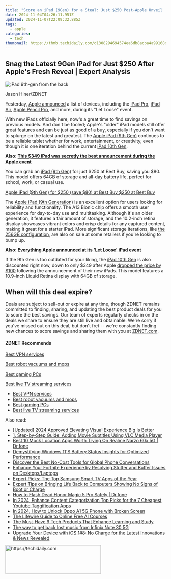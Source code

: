 ```yaml
---
title: "Score an iPad (9Gen) for a Steal: Just $250 Post-Apple Unveil | Expert Advice on Tech Deals"
date: 2024-11-04T04:26:11.951Z
updated: 2024-11-07T22:09:32.885Z
tags:
  - apple
categories:
  - tech
thumbnail: https://thmb.techidaily.com/d1308294694574ea6db8acba4a99168df2eb7c1da8079de3619058fd0f089920.jpg
---
```


## Snag the Latest 9Gen iPad for Just $250 After Apple's Fresh Reveal | Expert Analysis

![iPad 9th-gen from the back](https://www.zdnet.com/a/img/resize/0f4cd9c10e3cef4e57f79d609254935adfc8cac4/2024/02/28/97b2e407-74f3-4fdd-9c6f-9dc301c9dff0/ipad-9th-gen-back.jpg?auto=webp&width=1280)

Jason Hiner/ZDNET

Yesterday, [Apple announced](https://www.zdnet.com/article/everything-apple-unveiled-at-its-let-loose-event-ipad-pro-air-pencil-m4-and-more/) a list of devices, including the [iPad Pro](https://apple.sjv.io/c/159047/435031/7613?&sharedid=zdnet&partnerpropertyid=1980086&u=https%3A%2F%2Fwww.apple.com%2Fus%2Fshop%2Fgoto%2Fbuy%5Fipad%2Fipad%5Fair&subId1=zd-%5F%5FCOM%5FCLICK%5FID%5F%5F-dtp), [iPad Air](https://apple.sjv.io/c/159047/435031/7613?&sharedid=zdnet&partnerpropertyid=1980086&u=https%3A%2F%2Fwww.apple.com%2Fshop%2Fbuy-ipad%2Fipad-pro&subId1=zd-%5F%5FCOM%5FCLICK%5FID%5F%5F-dtp), [Apple Pencil Pro](https://apple.sjv.io/c/159047/435031/7613?&sharedid=zdnet&partnerpropertyid=1980086&u=https%3A%2F%2Fwww.apple.com%2Fshop%2Fproduct%2FMX2D3AM%2FA%2Fapple-pencil-pro&subId1=zd-%5F%5FCOM%5FCLICK%5FID%5F%5F-dtp), and more, during its "Let Loose" event. 

With new iPads officially here, now's a great time to find savings on previous models. And don't be fooled; Apple's "older" iPad models still offer great features and can be just as good of a buy, especially if you don't want to splurge on the latest and greatest. The [Apple iPad (9th Gen)](https://shop-links.co/link/?url=https%3A%2F%2Fwww.bestbuy.com%2Fsite%2Fapple-10-2-inch-ipad-9th-generation-with-wi-fi-64gb-space-gray%2F4901809.p%3FskuId%3D4901809&publisher%5Fslug=zdnet&article%5Fname=grab%20an%20ipad%20%289th%20gen%29%20for%20just%20%24250%20after%20apple%27s%20latest%20release&article%5Furl=https%3A%2F%2Fwww.zdnet.com%2Farticle%2Fgrab-an-ipad-9th-gen-for-just-250-after-apples-latest-release%2F&exclusive=1&u1=zd-%5F%5FCOM%5FCLICK%5FID%5F%5F-dtp) continues to be a reliable tablet whether for work, entertainment, or creativity, even though it is one iteration behind the current [iPad 10th Gen](https://buy.geni.us/Proxy.ashx?TSID=368250&GR%5FURL=https%3A%2F%2Fwww.amazon.com%2Fdp%2FB0BJLXMVMV%3Ftag%3Dzd-buy-button-20%26ascsubtag%3D%5F%5FCOM%5FCLICK%5FID%5F%5F%7Caf5f5032-58ce-443f-951c-86b498d2d6b2%7Cdtp&dtb=1). 

**Also**: [**This $349 iPad was secretly the best announcement during the Apple event**](https://www.zdnet.com/article/this-349-ipad-was-secretly-the-best-announcement-during-the-apple-event/)

You can grab an [iPad (9th Gen)](https://www.zdnet.com/product/apple-ipad-2021/) for just $250 at Best Buy, saving you $80\. This model offers 64GB of storage and all-day battery life, perfect for school, work, or casual use. 

[Apple iPad (9th Gen) for $250 (save $80) at Best Buy $250 at Best Buy](https://shop-links.co/link/?url=https%3A%2F%2Fwww.bestbuy.com%2Fsite%2Fapple-10-2-inch-ipad-9th-generation-with-wi-fi-64gb-space-gray%2F4901809.p%3FskuId%3D4901809&publisher%5Fslug=zdnet&article%5Fname=grab%20an%20ipad%20%289th%20gen%29%20for%20just%20%24250%20after%20apple%27s%20latest%20release&article%5Furl=https%3A%2F%2Fwww.zdnet.com%2Farticle%2Fgrab-an-ipad-9th-gen-for-just-250-after-apples-latest-release%2F&exclusive=1&u1=zd-%5F%5FCOM%5FCLICK%5FID%5F%5F-dtp)

The [Apple iPad (9th Generation)](https://buy.geni.us/Proxy.ashx?TSID=368250&GR%5FURL=https%3A%2F%2Fwww.amazon.com%2F2021-Apple-10-2-inch-Wi-Fi-256GB%2Fdp%2FB09G91TLNJ%3Ftag%3Dzd-buy-button-20%26ascsubtag%3D%5F%5FCOM%5FCLICK%5FID%5F%5F%7Caf5f5032-58ce-443f-951c-86b498d2d6b2%7Cdtp&dtb=1) is an excellent option for users looking for reliability and functionality. The A13 Bionic chip offers a smooth user experience for day-to-day use and multitasking. Although it's an older generation, it features a fair amount of storage, and the 10.2-inch retina display showcases vibrant colors and crisp details for any captured content, making it great for a starter iPad. More significant storage iterations, like [the 256GB configuration](https://www.zdnet.com/article/buy-an-apple-ipad-9th-generation-for-379-following-the-let-loose-event/), are also on sale at some retailers if you're looking to bump up. 

**Also: [Everything Apple announced at its 'Let Loose' iPad event](https://www.zdnet.com/article/everything-apple-announced-at-its-ipad-event-today-ipad-pro-air-pencil-m4-and-more/)**

If the 9th Gen is too outdated for your liking, the [iPad 10th Gen](https://buy.geni.us/Proxy.ashx?TSID=368250&GR%5FURL=https%3A%2F%2Fwww.amazon.com%2Fdp%2FB0BJLXMVMV%3Ftag%3Dzd-buy-button-20%26ascsubtag%3D%5F%5FCOM%5FCLICK%5FID%5F%5F%7Caf5f5032-58ce-443f-951c-86b498d2d6b2%7Cdtp&dtb=1) is also discounted right now, down to only $349 after Apple [dropped the price by $100](https://www.zdnet.com/article/this-349-ipad-was-secretly-the-best-announcement-during-the-apple-event/) following the announcement of their new iPads. This model features a 10.9-inch Liquid Retina display with 64GB of storage. 

## When will this deal expire?

Deals are subject to sell-out or expire at any time, though ZDNET remains committed to finding, sharing, and updating the best product deals for you to score the best savings. Our team of experts regularly checks in on the deals we share to ensure they are still live and obtainable. We're sorry if you've missed out on this deal, but don't fret -- we're constantly finding new chances to score savings and sharing them with you at [ZDNET.com](https://www.zdnet.com/). 

#### **ZDNET** Recommends

[Best VPN services](https://www.zdnet.com/article/best-vpn/ "Best VPN services")

[Best robot vacuums and mops](https://www.zdnet.com/article/best-robot-vacuum-mop/ "Best robot vacuums and mops")

[Best gaming PCs](https://www.zdnet.com/article/best-gaming-pc/ "Best gaming PCs")

[Best live TV streaming services](https://www.zdnet.com/article/best-live-tv-streaming-service/ "Best live TV streaming services")

* [Best VPN services](https://www.zdnet.com/article/best-vpn/ "Best VPN services")
* [Best robot vacuums and mops](https://www.zdnet.com/article/best-robot-vacuum-mop/ "Best robot vacuums and mops")
* [Best gaming PCs](https://www.zdnet.com/article/best-gaming-pc/ "Best gaming PCs")
* [Best live TV streaming services](https://www.zdnet.com/article/best-live-tv-streaming-service/ "Best live TV streaming services")

<ins class="adsbygoogle"
     style="display:block"
     data-ad-format="autorelaxed"
     data-ad-client="ca-pub-7571918770474297"
     data-ad-slot="1223367746"></ins>

<ins class="adsbygoogle"
     style="display:block"
     data-ad-client="ca-pub-7571918770474297"
     data-ad-slot="8358498916"
     data-ad-format="auto"
     data-full-width-responsive="true"></ins>

<span class="atpl-alsoreadstyle">Also read:</span>
<div><ul>
<li><a href="https://facebook-video-files.techidaily.com/updated-2024-approved-elevating-visual-experience-big-is-better/"><u>[Updated] 2024 Approved Elevating Visual Experience Big Is Better</u></a></li>
<li><a href="https://vp-tips.techidaily.com/1-step-by-step-guide-adding-movie-subtitles-using-vlc-media-player/"><u>1. Step-by-Step Guide: Adding Movie Subtitles Using VLC Media Player</u></a></li>
<li><a href="https://fake-location.techidaily.com/best-10-mock-location-apps-worth-trying-on-realme-narzo-60x-5g-drfone-by-drfone-virtual-android/"><u>Best 10 Mock Location Apps Worth Trying On Realme Narzo 60x 5G | Dr.fone</u></a></li>
<li><a href="https://techtrends.techidaily.com/demystifying-windows-11s-battery-status-insights-for-optimized-performance/"><u>Demystifying Windows 11'S Battery Status Insights for Optimized Performance</u></a></li>
<li><a href="https://techtrends.techidaily.com/discover-the-best-no-cost-tools-for-global-phone-conversations/"><u>Discover the Best No-Cost Tools for Global Phone Conversations</u></a></li>
<li><a href="https://graphic-issues.techidaily.com/enhance-your-fortnite-experience-by-resolving-stutter-and-buffer-issues-on-desktopslaptops/"><u>Enhance Your Fortnite Experience by Resolving Stutter and Buffer Issues on Desktops/Laptops</u></a></li>
<li><a href="https://techtrends.techidaily.com/expert-picks-the-top-samsung-smart-tv-apps-of-the-year/"><u>Expert Picks: The Top Samsung Smart TV Apps of the Year</u></a></li>
<li><a href="https://techtrends.techidaily.com/expert-tips-on-bringing-life-back-to-computers-showing-no-signs-of-boot-or-charge/"><u>Expert Tips on Bringing Life Back to Computers Showing No Signs of Boot or Charge</u></a></li>
<li><a href="https://fix-guide.techidaily.com/how-to-flash-dead-honor-magic-5-pro-safely-drfone-by-drfone-fix-android-problems-fix-android-problems/"><u>How to Flash Dead Honor Magic 5 Pro Safely | Dr.fone</u></a></li>
<li><a href="https://youtube-videos.techidaily.com/in-2024-enhance-content-categorization-top-picks-for-the-7-cheapest-youtube-taggification-apps/"><u>In 2024, Enhance Content Categorization Top Picks for the 7 Cheapest Youtube Taggification Apps</u></a></li>
<li><a href="https://easy-unlock-android.techidaily.com/in-2024-how-to-unlock-oppo-a1-5g-phone-with-broken-screen-by-drfone-android/"><u>In 2024, How to Unlock Oppo A1 5G Phone with Broken Screen</u></a></li>
<li><a href="https://techtrends.techidaily.com/the-lifewire-guide-to-online-free-ai-courses/"><u>The Lifewire Guide to Online Free AI Courses</u></a></li>
<li><a href="https://technical-tips.techidaily.com/the-must-have-9-tech-products-that-enhance-learning-and-study/"><u>The Must-Have 9 Tech Products That Enhance Learning and Study</u></a></li>
<li><a href="https://techidaily.com/the-way-to-get-back-lost-music-from-infinix-note-30-5g-by-fonelab-android-recover-music/"><u>The way to get back lost music from Infinix Note 30 5G</u></a></li>
<li><a href="https://techtrends.techidaily.com/upgrade-your-device-with-ios-18-no-charge-for-the-latest-innovations-and-news-revealed/"><u>Upgrade Your Device with iOS 1#8: No Charge for the Latest Innovations & News Revealed</u></a></li>
</ul></div>

<!-- affiliate ads begin -->
<a href="https://laganoo.pxf.io/c/5597632/1528689/16446" target="_top" id="1528689">
  <img src="//a.impactradius-go.com/display-ad/16446-1528689" border="0" alt="https://techidaily.com" width="300" height="90"/>
</a>
<img height="0" width="0" src="https://laganoo.pxf.io/i/5597632/1528689/16446" style="position:absolute;visibility:hidden;" border="0" />
<!-- affiliate ads end -->

